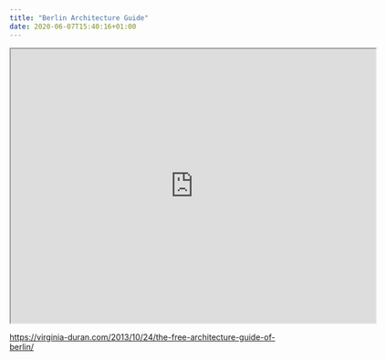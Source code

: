 ```yaml
---
title: "Berlin Architecture Guide"
date: 2020-06-07T15:40:16+01:00
---
```


<iframe src="https://www.google.com/maps/d/embed?mid=10Ilr06Za1dMGDFEaxTcYaWY36Rs" width="640" height="480"></iframe>

https://virginia-duran.com/2013/10/24/the-free-architecture-guide-of-berlin/